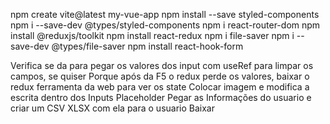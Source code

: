 npm create vite@latest my-vue-app
npm install --save styled-components
npm i --save-dev @types/styled-components
npm i react-router-dom
npm install @reduxjs/toolkit
npm install react-redux
npm i file-saver
npm i --save-dev @types/file-saver
npm install react-hook-form


Verifica se da para pegar os valores dos input com useRef para limpar os campos, se quiser
Porque após da F5 o redux perde os valores, baixar o redux ferramenta da web para ver os state
Colocar imagem e modifica a escrita dentro dos Inputs Placeholder
Pegar as Informações do usuario e criar um CSV XLSX com ela para o usuario Baixar